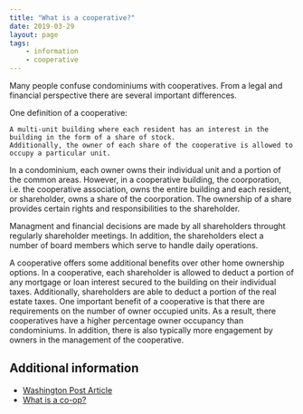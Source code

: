 ```yaml
---
title: "What is a cooperative?"
date: 2019-03-29
layout: page
tags:
    - information
    - cooperative
---
```


Many people confuse condominiums with cooperatives. 
From a legal and financial perspective there are several important differences.

One definition of a cooperative:

    A multi-unit building where each resident has an interest in the building in the form of a share of stock.
    Additionally, the owner of each share of the cooperative is allowed to occupy a particular unit.

In a condominium, each owner owns their individual unit and a portion of the common areas.
However, in a cooperative building, the coorporation, i.e. the cooperative association, owns the entire building and each resident, or shareholder, owns a share of the coorporation.
The ownership of a share provides certain rights and responsibilities to the shareholder.

Managment and financial decisions are made by all shareholders throught regularly shareholder meetings. 
In addition, the shareholders elect a number of board members which serve to handle daily operations.

A cooperative offers some additional benefits over other home ownership options.
In a cooperative, each shareholder is allowed to deduct a portion of any mortgage or loan interest secured to the building on their individual taxes.
Additionally, shareholders are able to deduct a portion of the real estate taxes.
One important benefit of a cooperative is that there are requirements on the number of owner occupied units.
As a result, there cooperatives have a higher percentage owner occupancy than condominiums.
In addition, there is also typically more engagement by owners in the management of the cooperative.


## Additional information

* [Washington Post Article](https://www.washingtonpost.com/realestate/condos-vs-co-ops-whats-the-difference/2013/04/25/f673e29c-a5e6-11e2-b029-8fb7e977ef71_story.html?utm_term=.6f0a6f5abcdb)
* [What is a co-op?](https://www.realtor.com/advice/buy/what-is-a-co-op/)

